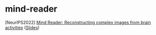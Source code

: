 # mind-reader
[NeurIPS2022] [Mind Reader: Reconstructing complex images from brain activities](https://openreview.net/forum?id=pHdiaqgh_nf) ([Slides](https://docs.google.com/presentation/d/1Fuff1QyC6rS0kNgQ_eQvmso0AN0WjfGATK6admCXp_0/edit?usp=sharing))
